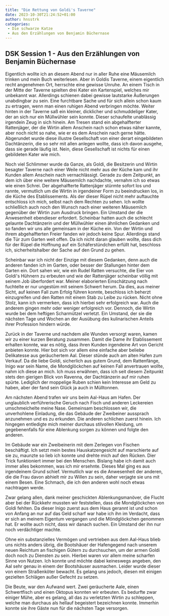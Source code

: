 ```yaml
---
title: "Die Rettung von Goldi's Taverne"
date: 2023-10-30T21:24:52+01:00
author: hnsstrk
categories:
 - Die schwarze Katze
 - Aus den Erzählungen von Benjamin Büchernase
---
```


## DSK Session 1 - Aus den Erzählungen von Benjamin Büchernase

Eigentlich wollte ich an diesem Abend nur in aller Ruhe eine Mäusemilch trinken und mein Buch weiterlesen. Aber in Goldis Taverne, einem eigentlich recht angenehmen Ort, herrschte eine gewisse Unruhe. An einem Tisch in der Mitte der Taverne spielten drei Kater ein Kartenspiel, welches mir unbekannt war. Allerdings schienen dabei gewisse lautstarke Äußerungen unabdingbar zu sein. Eine furchtbare Sache und für sich allein schon kaum zu ertragen, wenn man einen ruhigen Abend verbringen möchte. Weiter hinten in der Taverne saß ein kleiner, dicklicher und schmuddeliger Kater, der an sich nur ein Müllwühler sein konnte. Dieser schaufelte unablässig irgendein Zeug in sich hinein. Am Tresen stand ein abgehalfterter Rattenjäger, der die Wirtin allem Anschein nach schon etwas näher kannte, aber noch nicht so nahe, wie er es dem Anschein nach gerne hätte. Abgerundet wurde diese illustre Gesellschaft von einer derart eingebildeten Dachtänzerin, die so sehr mit allen anlegen wollte, dass ich davon ausgehe, dass sie gerade läufig ist. Nein, diese Gesellschaft ist nichts für einen gebildeten Kater wie mich.

Noch viel Schlimmer wurde da Ganze, als Goldi, die Besitzerin und Wirtin besagter Taverne nach einer Weile nicht mehr aus der Küche kam und ihr Kunden allem Anschein nach vernachlässigt. Gerade zu dem Zeitpunkt, an dem ich über eine weitere Mäusemilch nachdachte, vernahm ich so etwas wie einen Schrei. Der abgehalfterte Rattenjäger stürmte sofort los und rannte, vermutlich um die Wirtin in irgendeiner Form zu beeindrucken los, in die Küche des Etablissements. Als der dieser Rüpel nicht mehr auftauchte entschloss ich mich, selbst nach dem Rechten zu sehen. Ich wollte schließlich auch noch den Wunsch nach einer weiteren Mäusemilch gegenüber der Wirtin zum Ausdruck bringen. Ein Umstand der die Anwesenheit ebendieser erfordert. Scheinbar hatten auch die schlecht gelaunte Dachtänzerin und der Müllwühler einen ähnlichen Gedanken und so fanden wir uns alle gemeinsam in der Küche ein. Von der Wirtin und ihrem abgehalfterten Freier fanden wir jedoch keine Spur. Allerdings stand die Tür zum Garten weit offen. Da ich nicht daran glauben wollte, dass dich für der Rüpel die Hoffnung auf ein Schäferstündchen erfüllt hat, beschloss ich, sicherheitshalber der Sache auf den Grund zu gehen.

Scheinbar war ich nicht der Einzige mit diesem Gedanken, denn auch die anderen fanden ich im Garten, oder besser der Stallungen hinter dem Garten ein. Dort sahen wir, wie ein Rudel Ratten versuchte, die Eier von Goldi's Hühnern zu erbeuten und wie der Rattenjäger scheinbar völlig mit seinem Job überfordert war. Meiner elaborierten Einschätzung nach fuchtelte er nur ungestüm mit seinem Schwert herum. Da dies, aus meiner Sicht, auf keinen Fall zum Erfolg führen konnte, beschloss ich beherzt einzugreifen und den Ratten mit einem Stab zu Leibe zu rücken. Nicht ohne Stolz, kann ich vermerken, dass ich hierbei sehr erfolgreich war. Auch die anderem gingen mehr oder weniger erfolgreich vor. Dennoch, die Wirtin wurde bei dem heftigen Scharmützel verletzt. Ein Umstand, der sie die nächsten Tage und Wochen an der Ausübung des kulinarischen Anteils ihrer Profession hindern würde.

Zurück in der Taverne und nachdem alle Wunden versorgt waren, kamen wir zu einer kurzen Beratung zusammen. Damit die Dame ihr Etablissement erhalten konnte, war es nötig, dass ihren Kunden irgendeine Art von Gericht anbieten konnte. Hier bot sich vor allem eine einfache aber beliebe Delikatesse aus geräuchertem Aal. Dieser stünde auch am alten Hafen zum Verkauf. Da die liebe Goldi, sicherlich aus gutem Grund, dem Rattenfänge, Inigo war sein Name, die Mondglöckchen auf keinen Fall anvertrauen wollte, nahm ich diese an mich. Ich muss erwähnen, dass ich seit diesem Zeitpunkt stets den gierigen Blick von Ravenna, der Dachtänzerin auf mir ruhen spürte. Lediglich der moppelige Ruben schien kein Interesse am Geld zu haben, aber der fand sein Glück ja auch in Mülltonnen.

Am nächsten Abend trafen wir uns beim Aal-Haus am Hafen. Der unglaublich verführerische Geruch nach Fisch und anderen Leckereien umschmeichelte meine Nase. Gemeinsam beschlossen wir, die unverhohlene Einladung, die das Gebäude der Zweibeiner aussprach anzunehmen und es zu erkunden. Die anderen schlichen zuerst hinein. Ich hingegen entledigte mich meiner durchaus stilvollen Kleidung, um gegebenenfalls für eine Ablenkung sorgen zu können und folgte den anderen.

Im Gebäude war ein Zweibeinerin mit dem Zerlegen von Fischen beschäftigt. Ich setzt mein bestes Hauskatzengesicht auf marschierte auf sie zu, maunzte so lieb ich konnte und drehte mich auf den Rücken. Dier Trick funktioniert immer bei den Menschen. Bislang habe ich damit auch immer alles bekommen, was ich mir ersehnte. Dieses Mal ging es aus irgendeinem Grund schief. Vermutlich war es die Anwesenheit der anderen, die die Frau davon abhielt mir zu Willen zu sein, daher verjagte sie uns mit einem Besen. Eine Schmach, die ich den anderen wohl noch etwas nachtragen werde.

Zwar gelang allen, dank meiner geschickten Ablenkungsmanöver, die Flucht aber bei der Rückkehr mussten wir feststellen, dass die Mondglöckchen von Goldi fehlten. Da dieser Inigo zuerst aus dem Haus gerannt ist und schon von Anfang an nur auf das Geld scharf war habe ich ihn im Verdacht, dass er sich an meinem Eigentum vergangen und die Möndglöckchen genommen hat. Er wollte auch nicht, dass wir danach suchen. Ein Umstand der ihn nur noch verdächtiger machte.

Ohne ein substanzielles Vermögen und vertrieben aus dem Aal-Haus blieb uns nichts anders übrig, die Bootshäuer der Hafengegend nach unserem neuen Reichtum an fischigen Gütern zu durchsuchen, um der armen Goldi doch noch zu Diensten zu sein. Hierbei waren vor allem meine scharfen Sinne von Nutzen. Ich konnte und möchte dabei keineswegs angeben, den Aal sehr genau in einem der Bootshäuser ausmachen. Leider wurde dieser von einem Straßenköter bewacht. Es gelang uns jedoch, diesen mit einigen gezielten Schlägen außer Gefecht zu setzen.

Die Beute, war den Aufwand wert. Zwei geräucherte Aale, einen Schwertfisch und einen Oktopus konnten wir erbeuten. Es bedurfte zwar einiger Mühe, aber es gelang, all das zu verletzten Wirtin zu schleppen, welche man durchaus als hellauf begeistert bezeichnen konnte. Immerhin konnte sie ihre Gäste nun für die nächsten Tage versorgen.

